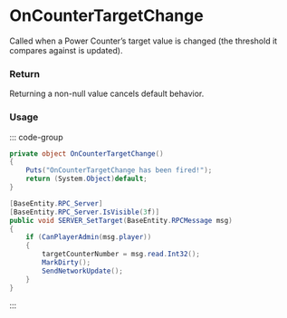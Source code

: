 <Badge type="danger" text="Carbon Compatible"/><Badge type="warning" text="Oxide Compatible"/>
# OnCounterTargetChange
Called when a Power Counter’s target value is changed (the threshold it compares against is updated).
### Return
Returning a non-null value cancels default behavior.

### Usage
::: code-group
```csharp [Example]
private object OnCounterTargetChange()
{
	Puts("OnCounterTargetChange has been fired!");
	return (System.Object)default;
}
```
```csharp [Source — Assembly-CSharp @ PowerCounter]
[BaseEntity.RPC_Server]
[BaseEntity.RPC_Server.IsVisible(3f)]
public void SERVER_SetTarget(BaseEntity.RPCMessage msg)
{
	if (CanPlayerAdmin(msg.player))
	{
		targetCounterNumber = msg.read.Int32();
		MarkDirty();
		SendNetworkUpdate();
	}
}

```
:::
